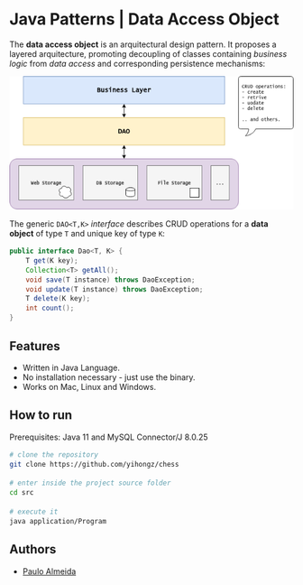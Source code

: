 Java Patterns | Data Access Object
===

The **data access object** is an arquitectural design pattern. It proposes a layered arquitecture,
promoting decoupling of classes containing *business logic* from *data access* and corresponding persistence mechanisms:

![](dao_layers.png)

The generic `DAO<T,K>` *interface* describes CRUD operations for a **data object** of type `T` and unique key of type `K`:

```java
public interface Dao<T, K> {
    T get(K key);
    Collection<T> getAll();
    void save(T instance) throws DaoException;
    void update(T instance) throws DaoException;
    T delete(K key);
    int count();
}
```
## Features

- Written in Java Language.
- No installation necessary - just use the binary.
- Works on Mac, Linux and Windows.

## How to run

Prerequisites: Java 11 and MySQL Connector/J 8.0.25

```bash
# clone the repository
git clone https://github.com/yihongz/chess

# enter inside the project source folder 
cd src

# execute it
java application/Program
```

## Authors
- [Paulo Almeida](https://github.com/yihongz)
